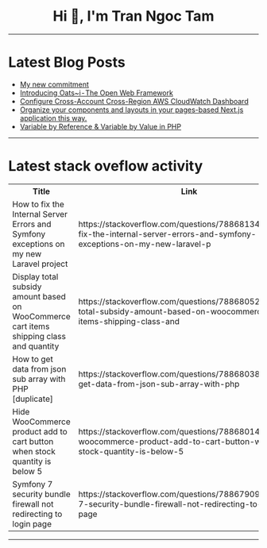 <h1 align="center">Hi 👋, I'm Tran Ngoc Tam</h1>

---

# Latest Blog Posts 
<!-- BLOG-POST-LIST:START -->
- [My new commitment](https://dev.to/silje_a9b2d7dd03f41d0ccd2/my-new-commitment-1cgk)
- [Introducing Oats~i - The Open Web Framework](https://dev.to/oatsi/introducing-oatsi-the-open-web-framework-2ehp)
- [Configure Cross-Account Cross-Region AWS CloudWatch Dashboard](https://dev.to/aws-builders/configure-cross-account-cross-region-aws-cloudwatch-dashboard-4fgl)
- [Organize your components and layouts in your pages-based Next.js application this way.](https://dev.to/thinkthroo/organize-your-components-and-layouts-in-your-pages-based-nextjs-application-this-way-2m4l)
- [Variable by Reference &amp; Variable by Value in PHP](https://dev.to/talha_khan74/variable-by-reference-variable-by-value-in-php-25om)
<!-- BLOG-POST-LIST:END -->

---

# Latest stack oveflow activity
<table>
  <tr><th>Title</th><th>Link</th></tr>
  <!-- STACKOVERFLOW:START --><tr><td>How to fix the Internal Server Errors and Symfony exceptions on my new Laravel project</td><td>https://stackoverflow.com/questions/78868134/how-to-fix-the-internal-server-errors-and-symfony-exceptions-on-my-new-laravel-p</td></tr><tr><td>Display total subsidy amount based on WooCommerce cart items shipping class and quantity</td><td>https://stackoverflow.com/questions/78868052/display-total-subsidy-amount-based-on-woocommerce-cart-items-shipping-class-and</td></tr><tr><td>How to get data from json sub array with PHP [duplicate]</td><td>https://stackoverflow.com/questions/78868038/how-to-get-data-from-json-sub-array-with-php</td></tr><tr><td>Hide WooCommerce product add to cart button when stock quantity is below 5</td><td>https://stackoverflow.com/questions/78868014/hide-woocommerce-product-add-to-cart-button-when-stock-quantity-is-below-5</td></tr><tr><td>Symfony 7 security bundle firewall not redirecting to login page</td><td>https://stackoverflow.com/questions/78867909/symfony-7-security-bundle-firewall-not-redirecting-to-login-page</td></tr><!-- STACKOVERFLOW:END -->
</table>

---


